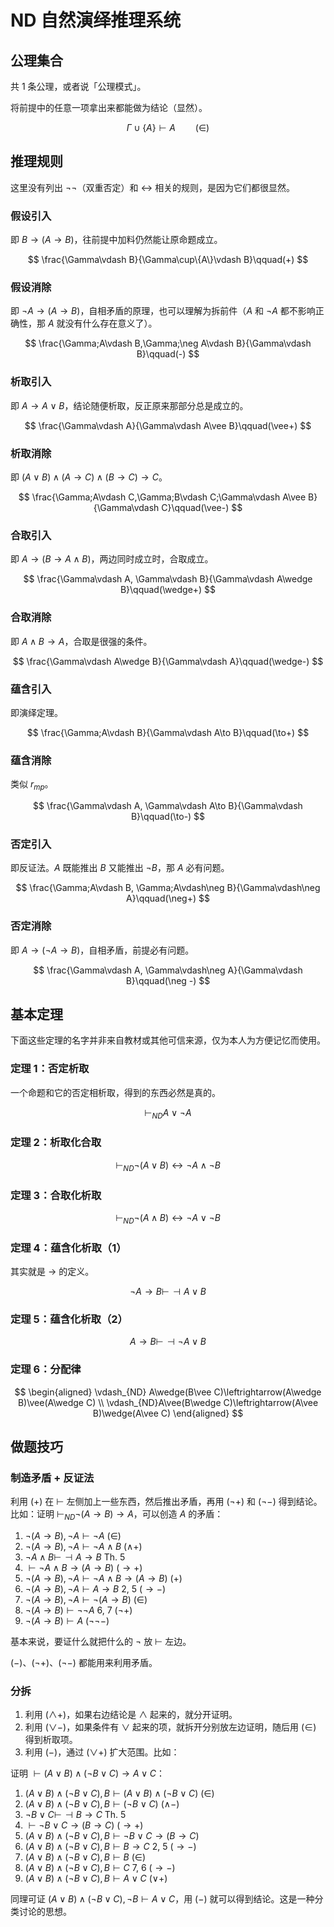 # ND 自然演绎推理系统

## 公理集合

共 1 条公理，或者说「公理模式」。

将前提中的任意一项拿出来都能做为结论（显然）。

$$
\Gamma\cup\{A\}\vdash A\qquad(\in)
$$

## 推理规则

这里没有列出 $\neg\neg$（双重否定）和 $\leftrightarrow$ 相关的规则，是因为它们都很显然。

### 假设引入

即 $B\to(A\to B)$，往前提中加料仍然能让原命题成立。

$$
\frac{\Gamma\vdash B}{\Gamma\cup\{A\}\vdash B}\qquad(+)
$$

### 假设消除

即 $\neg A\to(A\to B)$，自相矛盾的原理，也可以理解为拆前件（$A$ 和 $\neg A$ 都不影响正确性，那 $A$ 就没有什么存在意义了）。

$$
\frac{\Gamma;A\vdash B,\Gamma;\neg A\vdash B}{\Gamma\vdash B}\qquad(-)
$$

### 析取引入

即 $A\to A\vee B$，结论随便析取，反正原来那部分总是成立的。

$$
\frac{\Gamma\vdash A}{\Gamma\vdash A\vee B}\qquad(\vee+)
$$

### 析取消除

即 $(A\vee B)\wedge(A\to C)\wedge(B\to C)\to C$。

$$
\frac{\Gamma;A\vdash C,\Gamma;B\vdash C;\Gamma\vdash A\vee B}{\Gamma\vdash C}\qquad(\vee-)
$$

### 合取引入

即 $A\to(B\to A\wedge B)$，两边同时成立时，合取成立。

$$
\frac{\Gamma\vdash A, \Gamma\vdash B}{\Gamma\vdash A\wedge B}\qquad(\wedge+)
$$

### 合取消除

即 $A\wedge B\to A$，合取是很强的条件。

$$
\frac{\Gamma\vdash A\wedge B}{\Gamma\vdash A}\qquad(\wedge-)
$$

### 蕴含引入

即演绎定理。

$$
\frac{\Gamma;A\vdash B}{\Gamma\vdash A\to B}\qquad(\to+)
$$

### 蕴含消除

类似 $r_{mp}$。

$$
\frac{\Gamma\vdash A, \Gamma\vdash A\to B}{\Gamma\vdash B}\qquad(\to-)
$$

### 否定引入

即反证法。$A$ 既能推出 $B$ 又能推出 $\neg B$，那 $A$ 必有问题。

$$
\frac{\Gamma;A\vdash B, \Gamma;A\vdash\neg B}{\Gamma\vdash\neg A}\qquad(\neg+)
$$

### 否定消除

即 $A\to(\neg A\to B)$，自相矛盾，前提必有问题。

$$
\frac{\Gamma\vdash A, \Gamma\vdash\neg A}{\Gamma\vdash B}\qquad(\neg -)
$$

## 基本定理

下面这些定理的名字并非来自教材或其他可信来源，仅为本人为方便记忆而使用。

### 定理 1：否定析取

一个命题和它的否定相析取，得到的东西必然是真的。

$$
\vdash_{ND}A\vee\neg A
$$

### 定理 2：析取化合取

$$
\vdash_{ND}\neg(A\vee B)\leftrightarrow\neg A\wedge\neg B
$$

### 定理 3：合取化析取

$$
\vdash_{ND}\neg(A\wedge B)\leftrightarrow\neg A\vee\neg B
$$

### 定理 4：蕴含化析取（1）

其实就是 $\to$ 的定义。

$$
\neg A\to B\vdash\!\dashv A\vee B
$$

### 定理 5：蕴含化析取（2）

$$
A\to B\vdash\!\dashv\neg A\vee B
$$

### 定理 6：分配律

$$
\begin{aligned}
\vdash_{ND} A\wedge(B\vee C)\leftrightarrow(A\wedge B)\vee(A\wedge C) \\
\vdash_{ND}A\vee(B\wedge C)\leftrightarrow(A\vee B)\wedge(A\vee C)
\end{aligned}
$$

## 做题技巧

### 制造矛盾 + 反证法

利用 $(+)$ 在 $\vdash$ 左侧加上一些东西，然后推出矛盾，再用 $(\neg+)$ 和 $(\neg-)$ 得到结论。比如：证明 $\vdash_{ND}\neg(A\to B)\to A$，可以创造 $A$ 的矛盾：

1. $\neg(A\to B), \neg A\vdash \neg A$   $(\in)$
2. $\neg(A\to B),\neg A\vdash\neg A\wedge B$   $(\wedge+)$
3. $\neg A\wedge B\vdash\!\dashv A\to B$   Th. 5
4. $\vdash\neg A\wedge B\to(A\to B)$   $(\to+)$
5. $\neg(A\to B), \neg A\vdash \neg A\wedge B \to (A\to B)$   $(+)$
6. $\neg(A\to B), \neg A\vdash A\to B$   2, 5 $(\to-)$
7. $\neg(A\to B), \neg A\vdash \neg(A\to B)$   $(\in)$
8. $\neg(A\to B)\vdash\neg\neg A$   6, 7 $(\neg +)$ 
9. $\neg(A\to B)\vdash A$   $(\neg\neg-)$

基本来说，要证什么就把什么的 $\neg$ 放 $\vdash$ 左边。

$(-)$、$(\neg +)$、$(\neg -)$ 都能用来利用矛盾。

### 分拆

1. 利用 $(\wedge+)$，如果右边结论是 $\wedge$ 起来的，就分开证明。
2. 利用 $(\vee-)$，如果条件有 $\vee$ 起来的项，就拆开分别放左边证明，随后用 $(\in)$ 得到析取项。
3. 利用 $(-)$，通过 $(\vee+)$ 扩大范围。比如：

证明 $\vdash(A\vee B)\wedge(\neg B\vee C)\to A\vee C$：

1. $(A\vee B)\wedge(\neg B\vee C), B\vdash(A\vee B)\wedge(\neg B\vee C)$   $(\in)$
2. $(A\vee B)\wedge(\neg B\vee C), B\vdash(\neg B\vee C)$   $(\wedge-)$
3. $\neg B\vee C\vdash\!\dashv B\to C$   Th. 5
4. $\vdash\neg B\vee C\to(B\to C)$   $(\to +)$
5. $(A\vee B)\wedge(\neg B\vee C), B\vdash\neg B\vee C\to(B\to C)$
6. $(A\vee B)\wedge(\neg B\vee C), B\vdash B\to C$   2, 5 $(\to-)$
7. $(A\vee B)\wedge(\neg B\vee C), B\vdash B$   $(\in)$
8. $(A\vee B)\wedge(\neg B\vee C), B\vdash C$   7, 6 $(\to -)$
9. $(A\vee B)\wedge(\neg B\vee C), B\vdash A\vee C$   $(\vee +)$

同理可证 $(A\vee B)\wedge(\neg B\vee C), \neg B\vdash A\vee C$，用 $(-)$ 就可以得到结论。这是一种分类讨论的思想。